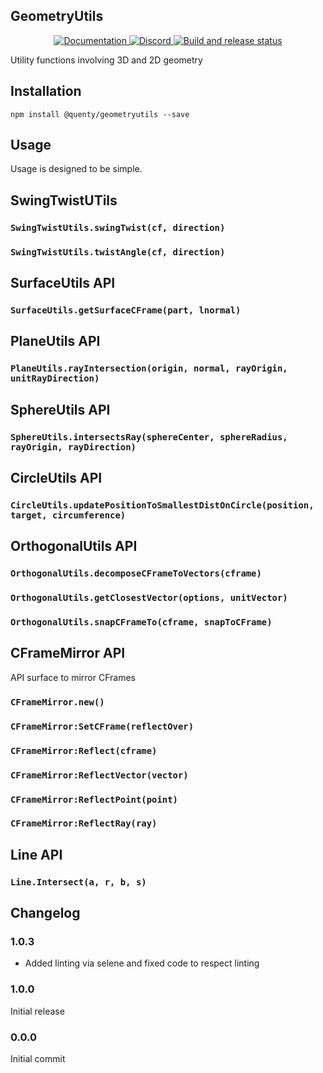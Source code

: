 ## GeometryUtils
<div align="center">
  <a href="http://quenty.github.io/api/">
    <img src="https://img.shields.io/badge/docs-website-green.svg" alt="Documentation" />
  </a>
  <a href="https://discord.gg/mhtGUS8">
    <img src="https://img.shields.io/badge/discord-nevermore-blue.svg" alt="Discord" />
  </a>
  <a href="https://github.com/Quenty/NevermoreEngine/actions">
    <img src="https://github.com/Quenty/NevermoreEngine/actions/workflows/build.yml/badge.svg" alt="Build and release status" />
  </a>
</div>

Utility functions involving 3D and 2D geometry

## Installation
```
npm install @quenty/geometryutils --save
```

## Usage
Usage is designed to be simple.

## SwingTwistUTils

### `SwingTwistUtils.swingTwist(cf, direction)`

### `SwingTwistUtils.twistAngle(cf, direction)`

## SurfaceUtils API

### `SurfaceUtils.getSurfaceCFrame(part, lnormal)`

## PlaneUtils API

### `PlaneUtils.rayIntersection(origin, normal, rayOrigin, unitRayDirection)`

## SphereUtils API

### `SphereUtils.intersectsRay(sphereCenter, sphereRadius, rayOrigin, rayDirection)`

## CircleUtils API

### `CircleUtils.updatePositionToSmallestDistOnCircle(position, target, circumference)`

## OrthogonalUtils API

### `OrthogonalUtils.decomposeCFrameToVectors(cframe)`

### `OrthogonalUtils.getClosestVector(options, unitVector)`

### `OrthogonalUtils.snapCFrameTo(cframe, snapToCFrame)`

## CFrameMirror API
API surface to mirror CFrames

### `CFrameMirror.new()`

### `CFrameMirror:SetCFrame(reflectOver)`

### `CFrameMirror:Reflect(cframe)`

### `CFrameMirror:ReflectVector(vector)`

### `CFrameMirror:ReflectPoint(point)`

### `CFrameMirror:ReflectRay(ray)`

## Line API

### `Line.Intersect(a, r, b, s)`

## Changelog

### 1.0.3
- Added linting via selene and fixed code to respect linting

### 1.0.0
Initial release

### 0.0.0
Initial commit
